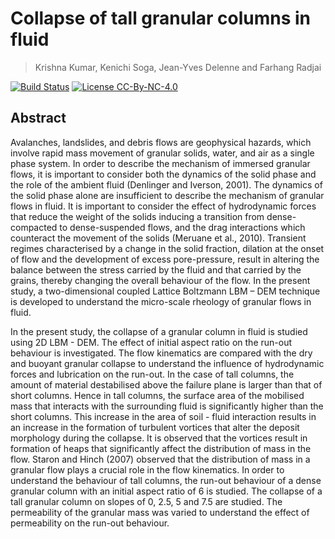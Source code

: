 # Collapse of tall granular columns in fluid
> Krishna Kumar, Kenichi Soga, Jean-Yves Delenne and Farhang Radjai

[![Build Status](https://api.travis-ci.org/kks32-docs/2017-pg.svg)](https://travis-ci.org/kks32-docs/2017-mpm)
[![License CC-By-NC-4.0](http://img.shields.io/badge/license-CC-By-NC-4.0-brightgreen.svg)](https://creativecommons.org/licenses/by-nc-nd/4.0/)


## Abstract  
Avalanches, landslides, and debris flows are geophysical hazards, which involve rapid mass movement
of granular solids, water, and air as a single phase system. In order to describe the mechanism of
immersed granular flows, it is important to consider both the dynamics of the solid phase and the
role of the ambient fluid (Denlinger and Iverson, 2001). The dynamics of the solid phase alone are
insufficient to describe the mechanism of granular flows in fluid. It is important to consider the
effect of hydrodynamic forces that reduce the weight of the solids inducing a transition from
dense-compacted to dense-suspended flows, and the drag interactions which counteract the movement
of the solids (Meruane et al., 2010). Transient regimes characterised by a change in the solid
fraction, dilation at the onset of flow and the development of excess pore-pressure, result in
altering the balance between the stress carried by the fluid and that carried by the grains, thereby
changing the overall behaviour of the flow. In the present study, a two-dimensional coupled Lattice
Boltzmann LBM – DEM technique is developed to understand the micro-scale rheology of granular
flows in fluid.

In the present study, the collapse of a granular column in fluid is studied using 2D LBM - DEM.
The effect of initial aspect ratio on the run-out behaviour is investigated. The flow kinematics are
compared with the dry and buoyant granular collapse to understand the influence of hydrodynamic forces
and lubrication on the run-out. In the case of tall columns, the amount of material destabilised above
the failure plane is larger than that of short columns. Hence in tall columns, the surface area of the
mobilised mass that interacts with the surrounding fluid is significantly higher than the short columns.
This increase in the area of soil - fluid interaction results in an increase in the formation of
turbulent vortices that alter the deposit morphology during the collapse. It is observed that the
vortices result in formation of heaps that significantly affect the distribution of mass in the flow.
Staron and Hinch (2007) observed that the distribution of mass in a granular flow plays a crucial role
in the flow kinematics. In order to understand the behaviour of tall columns, the run-out behaviour of a
dense granular column with an initial aspect ratio of 6 is studied. The collapse of a tall granular
column on slopes of 0, 2.5, 5 and 7.5 are studied. The permeability of the granular mass was varied
to understand the effect of permeability on the run-out behaviour.
